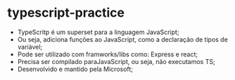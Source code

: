 # typescript-practice

- TypeScritp é um superset para a linguagem JavaScript;
- Ou seja, adiciona funções ao JavaScript, como a declaração de tipos de variável;
- Pode ser utilizado com framworks/libs como: Express e react;
- Precisa ser compilado paraJavaScript, ou seja, não executamos TS;
- Desenvolvido e mantido pela Microsoft;
